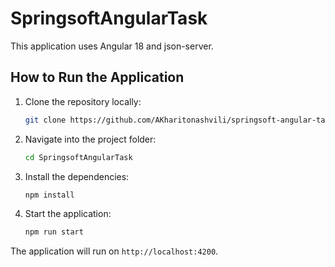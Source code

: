 
# SpringsoftAngularTask

This application uses Angular 18 and json-server.

## How to Run the Application

1. Clone the repository locally:
   ```bash
   git clone https://github.com/AKharitonashvili/springsoft-angular-task.git
   ```

2. Navigate into the project folder:
   ```bash
   cd SpringsoftAngularTask
   ```

3. Install the dependencies:
   ```bash
   npm install
   ```

4. Start the application:
   ```bash
   npm run start
   ```

The application will run on `http://localhost:4200`.
